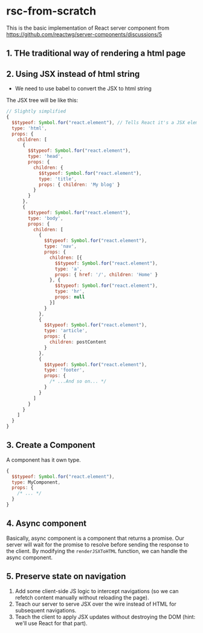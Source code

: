 # rsc-from-scratch
This is the basic implementation of React server component from https://github.com/reactwg/server-components/discussions/5

## 1. THe traditional way of rendering a html page

## 2. Using JSX instead of html string
- We need to use babel to convert the JSX to html string

The JSX tree will be like this:
```jsx
// Slightly simplified
{
  $$typeof: Symbol.for("react.element"), // Tells React it's a JSX element (e.g. <html>)
  type: 'html',
  props: {
    children: [
      {
        $$typeof: Symbol.for("react.element"),
        type: 'head',
        props: {
          children: {
            $$typeof: Symbol.for("react.element"),
            type: 'title',
            props: { children: 'My blog' }
          }
        }
      },
      {
        $$typeof: Symbol.for("react.element"),
        type: 'body',
        props: {
          children: [
            {
              $$typeof: Symbol.for("react.element"),
              type: 'nav',
              props: {
                children: [{
                  $$typeof: Symbol.for("react.element"),
                  type: 'a',
                  props: { href: '/', children: 'Home' }
                }, {
                  $$typeof: Symbol.for("react.element"),
                  type: 'hr',
                  props: null
                }]
              }
            },
            {
              $$typeof: Symbol.for("react.element"),
              type: 'article',
              props: {
                children: postContent
              }
            },
            {
              $$typeof: Symbol.for("react.element"),
              type: 'footer',
              props: {
                /* ...And so on... */
              }              
            }
          ]
        }
      }
    ]
  }
}
```

## 3. Create a Component
A component has it own type.

```jsx
{
  $$typeof: Symbol.for("react.element"),
  type: MyComponent,
  props: {
    /* ... */
  }
}
```

## 4. Async component
Basically, async component is a component that returns a promise. Our server will wait for the promise to resolve before sending the response to the client.
By modifying the `renderJSXToHTML` function, we can handle the async component.

## 5. Preserve state on navigation
1. Add some client-side JS logic to intercept navigations (so we can refetch content manually without reloading the page). 
2. Teach our server to serve JSX over the wire instead of HTML for subsequent navigations. 
3. Teach the client to apply JSX updates without destroying the DOM (hint: we'll use React for that part).
